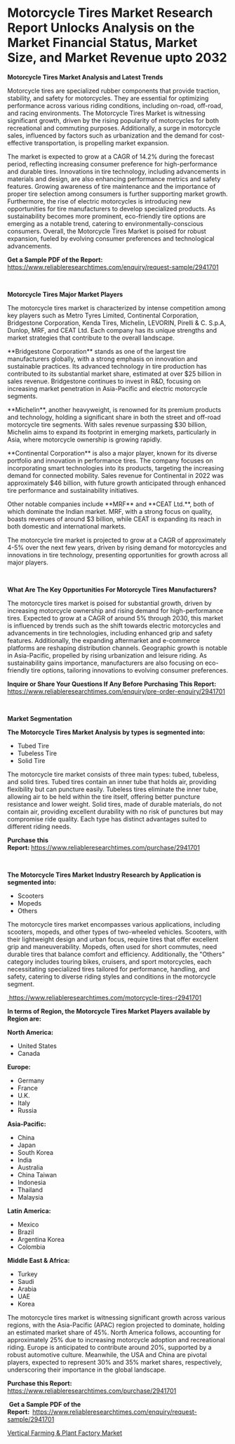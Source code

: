 <p><h1>Motorcycle Tires Market Research Report Unlocks Analysis on the Market Financial Status, Market Size, and Market Revenue upto 2032</h1></p><p><strong>Motorcycle Tires Market Analysis and Latest Trends</strong></p>
<p><p>Motorcycle tires are specialized rubber components that provide traction, stability, and safety for motorcycles. They are essential for optimizing performance across various riding conditions, including on-road, off-road, and racing environments. The Motorcycle Tires Market is witnessing significant growth, driven by the rising popularity of motorcycles for both recreational and commuting purposes. Additionally, a surge in motorcycle sales, influenced by factors such as urbanization and the demand for cost-effective transportation, is propelling market expansion.</p><p>The market is expected to grow at a CAGR of 14.2% during the forecast period, reflecting increasing consumer preference for high-performance and durable tires. Innovations in tire technology, including advancements in materials and design, are also enhancing performance metrics and safety features. Growing awareness of tire maintenance and the importance of proper tire selection among consumers is further supporting market growth. Furthermore, the rise of electric motorcycles is introducing new opportunities for tire manufacturers to develop specialized products. As sustainability becomes more prominent, eco-friendly tire options are emerging as a notable trend, catering to environmentally-conscious consumers. Overall, the Motorcycle Tires Market is poised for robust expansion, fueled by evolving consumer preferences and technological advancements.</p></p>
<p><strong>Get a Sample PDF of the Report:&nbsp;</strong> <a href="https://www.reliableresearchtimes.com/enquiry/request-sample/2941701?utm_campaign=2220&utm_medium=2&utm_source=Github&utm_content=ia&utm_term=15032025&utm_id=motorcycle-tires">https://www.reliableresearchtimes.com/enquiry/request-sample/2941701</a></p>
<p>&nbsp;</p>
<p><strong>Motorcycle Tires Major Market Players</strong></p>
<p><p>The motorcycle tires market is characterized by intense competition among key players such as Metro Tyres Limited, Continental Corporation, Bridgestone Corporation, Kenda Tires, Michelin, LEVORIN, Pirelli & C. S.p.A, Dunlop, MRF, and CEAT Ltd. Each company has its unique strengths and market strategies that contribute to the overall landscape.</p><p>**Bridgestone Corporation** stands as one of the largest tire manufacturers globally, with a strong emphasis on innovation and sustainable practices. Its advanced technology in tire production has contributed to its substantial market share, estimated at over $25 billion in sales revenue. Bridgestone continues to invest in R&D, focusing on increasing market penetration in Asia-Pacific and electric motorcycle segments.</p><p>**Michelin**, another heavyweight, is renowned for its premium products and technology, holding a significant share in both the street and off-road motorcycle tire segments. With sales revenue surpassing $30 billion, Michelin aims to expand its footprint in emerging markets, particularly in Asia, where motorcycle ownership is growing rapidly.</p><p>**Continental Corporation** is also a major player, known for its diverse portfolio and innovation in performance tires. The company focuses on incorporating smart technologies into its products, targeting the increasing demand for connected mobility. Sales revenue for Continental in 2022 was approximately $46 billion, with future growth anticipated through enhanced tire performance and sustainability initiatives.</p><p>Other notable companies include **MRF** and **CEAT Ltd.**, both of which dominate the Indian market. MRF, with a strong focus on quality, boasts revenues of around $3 billion, while CEAT is expanding its reach in both domestic and international markets.</p><p>The motorcycle tire market is projected to grow at a CAGR of approximately 4-5% over the next few years, driven by rising demand for motorcycles and innovations in tire technology, presenting opportunities for growth across all major players.</p></p>
<p>&nbsp;</p>
<p><strong>What Are The Key Opportunities For Motorcycle Tires Manufacturers?</strong></p>
<p><p>The motorcycle tires market is poised for substantial growth, driven by increasing motorcycle ownership and rising demand for high-performance tires. Expected to grow at a CAGR of around 5% through 2030, this market is influenced by trends such as the shift towards electric motorcycles and advancements in tire technologies, including enhanced grip and safety features. Additionally, the expanding aftermarket and e-commerce platforms are reshaping distribution channels. Geographic growth is notable in Asia-Pacific, propelled by rising urbanization and leisure riding. As sustainability gains importance, manufacturers are also focusing on eco-friendly tire options, tailoring innovations to evolving consumer preferences.</p></p>
<p><strong>Inquire or Share Your Questions If Any Before Purchasing This Report:</strong> <a href="https://www.reliableresearchtimes.com/enquiry/pre-order-enquiry/2941701?utm_campaign=2220&utm_medium=2&utm_source=Github&utm_content=ia&utm_term=15032025&utm_id=motorcycle-tires">https://www.reliableresearchtimes.com/enquiry/pre-order-enquiry/2941701</a></p>
<p>&nbsp;</p>
<p><strong>Market Segmentation</strong></p>
<p><strong>The Motorcycle Tires Market Analysis by types is segmented into:</strong></p>
<p><ul><li>Tubed Tire</li><li>Tubeless Tire</li><li>Solid Tire</li></ul></p>
<p><p>The motorcycle tire market consists of three main types: tubed, tubeless, and solid tires. Tubed tires contain an inner tube that holds air, providing flexibility but can puncture easily. Tubeless tires eliminate the inner tube, allowing air to be held within the tire itself, offering better puncture resistance and lower weight. Solid tires, made of durable materials, do not contain air, providing excellent durability with no risk of punctures but may compromise ride quality. Each type has distinct advantages suited to different riding needs.</p></p>
<p><strong>Purchase this Report:&nbsp;</strong><a href="https://www.reliableresearchtimes.com/purchase/2941701?utm_campaign=2220&utm_medium=2&utm_source=Github&utm_content=ia&utm_term=15032025&utm_id=motorcycle-tires">https://www.reliableresearchtimes.com/purchase/2941701</a></p>
<p>&nbsp;</p>
<p><strong>The Motorcycle Tires Market Industry Research by Application is segmented into:</strong></p>
<p><ul><li>Scooters</li><li>Mopeds</li><li>Others</li></ul></p>
<p><p>The motorcycle tires market encompasses various applications, including scooters, mopeds, and other types of two-wheeled vehicles. Scooters, with their lightweight design and urban focus, require tires that offer excellent grip and maneuverability. Mopeds, often used for short commutes, need durable tires that balance comfort and efficiency. Additionally, the "Others" category includes touring bikes, cruisers, and sport motorcycles, each necessitating specialized tires tailored for performance, handling, and safety, catering to diverse riding styles and conditions in the motorcycle segment.</p></p>
<p><a href="https://www.reliableresearchtimes.com/motorcycle-tires-r2941701?utm_campaign=2220&utm_medium=2&utm_source=Github&utm_content=ia&utm_term=15032025&utm_id=motorcycle-tires">&nbsp;https://www.reliableresearchtimes.com/motorcycle-tires-r2941701</a></p>
<p><strong>In terms of Region, the Motorcycle Tires Market Players available by Region are:</strong></p>
<p>
    <p> <strong> North America: </strong>
        <ul>
            <li>United States</li>
            <li>Canada</li>
        </ul>
        </p> 
    <p> <strong> Europe: </strong>
        <ul>
            <li>Germany</li>
            <li>France</li>
            <li>U.K.</li>
            <li>Italy</li>
            <li>Russia</li>
        </ul>
        </p> 
    <p> <strong> Asia-Pacific: </strong>
        <ul>
            <li>China</li>
            <li>Japan</li>
            <li>South Korea</li>
            <li>India</li>
            <li>Australia</li>
            <li>China Taiwan</li>
            <li>Indonesia</li>
            <li>Thailand</li>
            <li>Malaysia</li>
        </ul>
        </p> 
    <p> <strong> Latin America: </strong>
        <ul>
            <li>Mexico</li>
            <li>Brazil</li>
            <li>Argentina Korea</li>
            <li>Colombia</li>
        </ul>
        </p> 
    <p> <strong> Middle East & Africa: </strong>
        <ul>
            <li>Turkey</li>
            <li>Saudi</li>
            <li>Arabia</li>
            <li>UAE</li>
            <li>Korea</li>
        </ul>
    </p>
    </p>
<p><p>The motorcycle tires market is witnessing significant growth across various regions, with the Asia-Pacific (APAC) region projected to dominate, holding an estimated market share of 45%. North America follows, accounting for approximately 25% due to increasing motorcycle adoption and recreational riding. Europe is anticipated to contribute around 20%, supported by a robust automotive culture. Meanwhile, the USA and China are pivotal players, expected to represent 30% and 35% market shares, respectively, underscoring their importance in the global landscape.</p></p>
<p><strong>Purchase this Report: </strong><a href="https://www.reliableresearchtimes.com/purchase/2941701?utm_campaign=2220&utm_medium=2&utm_source=Github&utm_content=ia&utm_term=15032025&utm_id=motorcycle-tires">https://www.reliableresearchtimes.com/purchase/2941701</a></p>
<p>&nbsp;<strong>Get a Sample PDF of the Report:&nbsp;&nbsp;</strong><a href="https://www.reliableresearchtimes.com/enquiry/request-sample/2941701?utm_campaign=2220&utm_medium=2&utm_source=Github&utm_content=ia&utm_term=15032025&utm_id=motorcycle-tires">https://www.reliableresearchtimes.com/enquiry/request-sample/2941701</a></p>
<p><strong></strong></p>
<p><p><a href="https://github.com/jerhoskinson197676/Market-Research-Report-List-1/blob/main/vertical-farming-plant-factory-market.md?utm_campaign=2220&utm_medium=2&utm_source=Github&utm_content=ia&utm_term=15032025&utm_id=motorcycle-tires">Vertical Farming & Plant Factory Market</a></p></p>